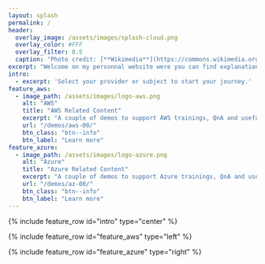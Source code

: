 ```yaml
---
layout: splash
permalink: /
header:
  overlay_image: /assets/images/splash-cloud.png
  overlay_color: #FFF
  overlay_filter: 0.5
  caption: "Photo credit: [**Wikimedia**](https://commons.wikimedia.org/wiki/File:Between-two-cloud-layers.jpg)"
excerpt: "Welcome on my personnal website were you can find explanation on the demos I use during my trainings, usefull links, question and answers."
intro: 
  - excerpt: 'Select your provider or subject to start your journey.'
feature_aws:
  - image_path: /assets/images/logo-aws.png
    alt: "AWS"
    title: "AWS Related Content"
    excerpt: "A couple of demos to support AWS trainings, QnA and usefull links."
    url: "/demos/aws-00/"
    btn_class: "btn--info"
    btn_label: "Learn more"
feature_azure:
  - image_path: /assets/images/logo-azure.png
    alt: "Azure"
    title: "Azure Related Content"
    excerpt: "A couple of demos to support Azure trainings, QnA and usefull links."
    url: "/demos/az-00/"
    btn_class: "btn--info"
    btn_label: "Learn more"  
---
```

{% include feature_row id="intro" type="center" %}

{% include feature_row id="feature_aws" type="left" %}

{% include feature_row id="feature_azure" type="right" %}